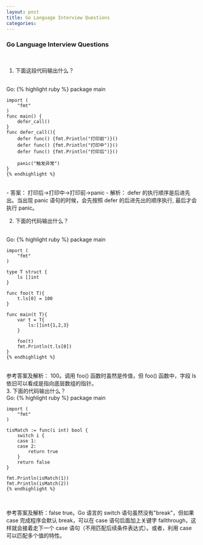 ```yaml
---
layout: post
title: Go Language Interview Questions
categories:
---
```


### Go Language Interview Questions

<br />

1. 下面这段代码输出什么？

<br />
    Go:
    {% highlight ruby %}
    package main

    import (
        "fmt"
    )
    func main() {
        defer_call()
    }
    func defer_call(){
        defer func() {fmt.Println("打印前")}()
        defer func() {fmt.Println("打印中")}()
        defer func() {fmt.Println("打印后")}()

        panic("触发异常")
    }
    {% endhighlight %}

<br />
    - 答案： 打印后->打印中->打印前->panic
    - 解析： defer 的执行顺序是后进先出。当出现 panic 语句的时候，会先按照 defer 的后进先出的顺序执行, 最后才会执行 panic。
<br />

2. 下面的代码输出什么？

<br />
    Go:
    {% highlight ruby %}
    package main

    import (
        "fmt"
    )

    type T struct {
        ls []int
    }

    func foo(t T){
        t.ls[0] = 100
    }

    func main(t T){
        var t = T{
            ls:[]int{1,2,3}
        }

        foo(t)
        fmt.Println(t.ls[0])
    }
    {% endhighlight %}

<br />
参考答案及解析： 100。调用 foo() 函数时虽然是传值，但 foo() 函数中，字段 ls 依旧可以看成是指向底层数组的指针。

<br />
3. 下面的代码输出什么？

<br />
    Go:
    {% highlight ruby %}
    package main

    import (
        "fmt"
    )

    tisMatch := func(i int) bool {
    	switch i {
    	case 1:
    	case 2:
    		return true
    	}
    	return false
    }

    fmt.Println(isMatch(1))
    fmt.Println(isMatch(2))
    {% endhighlight %}

<br />

参考答案及解析：false true。Go 语言的 switch 语句虽然没有"break"，但如果 case 完成程序会默认 break，可以在 case 语句后面加上关键字 fallthrough，这样就会接着走下一个 case 语句（不用匹配后续条件表达式）。或者，利用 case 可以匹配多个值的特性。
